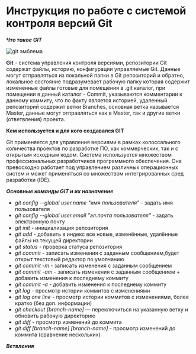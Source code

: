 # Инструкция по работе с системой контроля версий Git
***Что такое GIT***

![git эмблема](GIT-on-Windows.jpg)

**Git** - система управления контроля версиями, репозитории Git содержат файлы, историю, конфигурации управляемые Git. Данные могут отправляться из локальной папки в Git репозиторий и обратно, локальное состояние подразумевает рабочую папку которая содержит измененные файлы готовые для помещения в .git каталог, при помещении в данный каталог - Commit, указываются комментарии к данному коммиту, что по факту является историей, удаленный репозиторий содержит ветки Branches, основная ветка называется Master, данные могут отправляться как в Master, так и другие ветки (ответвления) проекта.

**Кем используется и для кого создавался GIT**

Git применяется для управления версиями в рамках колоссального количества проектов по разработке ПО, как коммерческих, так и с открытым исходным кодом. Система используется множеством профессиональных разработчиков программного обеспечения. Она превосходно работает под управлением различных операционных систем и может применяться со множеством интегрированных сред разработки (IDE).


***Основные команды GIT и их назначение***
* *git config --global user.name "имя пользователя"* - задать имя пользователя 
* *git config --global user.email "эл.почта пользователя"* - задать электронную почту
* *git init* - инициализация репозитория
* *git add* - добавить в индекс все новые, изменённые, удалённые файлы из текущей директории 
* *git status* - проверка статуса репозитория
* *git commit* - записать изменения с заданным сообщением,будет открыт текстовый редактор по умолчанию
* *git commit -m* - записать изменения с заданным сообщением
* *git commit -am* - записать изменения с заданным сообщением + добавить изменения к последнему коммиту
* *git commit -a* - добавить изменения к последнему коммиту
* *git log* - просмотр истории коммитов с изменениями
* *git log one line* - просмотр истории коммитов с изменениями, более кратко (без доп. информации)
* *git checkout [branch-name]* — переключиться на указанную ветку и обновить рабочую директорию
* *git diff* - просмотр изменений до коммита
* *git diff [branch-name] [branch-name]* - просмотр изменений до коммита (сравнение нескольких)

***Ветвления***